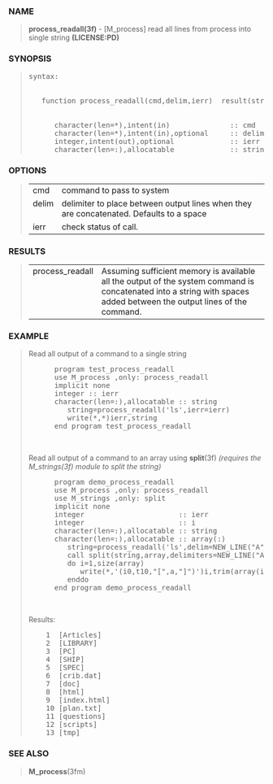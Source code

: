 <?
<body>
  <a name="top"></a>
  <div id="Container">
    <div id="Content">
      <div class="c1">
      </div><a name="0"></a>
      <h3><a name="0">NAME</a></h3>
      <blockquote>
        <b>process_readall(3f)</b> - [M_process] read all lines from process into single string <b>(LICENSE:PD)</b>
      </blockquote><a name="contents"></a>
      <h3><a name="8">SYNOPSIS</a></h3>
      <blockquote>
        <pre>
syntax:
<br />
   function process_readall(cmd,delim,ierr)  result(string)
<br />
      character(len=*),intent(in)              :: cmd
      character(len=*),intent(in),optional     :: delim
      integer,intent(out),optional             :: ierr
      character(len=:),allocatable             :: string
</pre>
      </blockquote><a name="2"></a>
      <h3><a name="2">OPTIONS</a></h3>
      <blockquote>
        <table cellpadding="3">
          <tr valign="top">
            <td class="c2" width="6%" nowrap="nowrap">cmd</td>
            <td valign="bottom">command to pass to system</td>
          </tr>
          <tr valign="top">
            <td class="c2" width="6%" nowrap="nowrap">delim</td>
            <td valign="bottom">delimiter to place between output lines when they are concatenated. Defaults to a space</td>
          </tr>
          <tr valign="top">
            <td class="c2" width="6%" nowrap="nowrap">ierr</td>
            <td valign="bottom">check status of call.</td>
          </tr>
        </table>
      </blockquote><a name="3"></a>
      <h3><a name="3">RESULTS</a></h3>
      <blockquote>
        <table cellpadding="3">
          <tr valign="top">
            <td class="c2" colspan="1">process_readall</td>
            <td>Assuming sufficient memory is available all the output of the system command is concatenated into a string with spaces added between the
            output lines of the command.</td>
          </tr>
        </table>
      </blockquote><a name="4"></a>
      <h3><a name="4">EXAMPLE</a></h3>
      <blockquote>
        <p>Read all output of a command to a single string</p>
        <pre>
      program test_process_readall
      use M_process ,only: process_readall
      implicit none
      integer :: ierr
      character(len=:),allocatable :: string
         string=process_readall('ls',ierr=ierr)
         write(*,*)ierr,string
      end program test_process_readall
<br />
</pre>
Read all output of a command to an array using <b>split</b>(3f)
<em>(requires the M_strings(3f) module to split the string)</em>
        <pre>
      program demo_process_readall
      use M_process ,only: process_readall
      use M_strings ,only: split
      implicit none
      integer                      :: ierr
      integer                      :: i
      character(len=:),allocatable :: string
      character(len=:),allocatable :: array(:)
         string=process_readall('ls',delim=NEW_LINE("A"),ierr=ierr)
         call split(string,array,delimiters=NEW_LINE("A"))
         do i=1,size(array)
            write(*,'(i0,t10,"[",a,"]")')i,trim(array(i))
         enddo
      end program demo_process_readall
<br />
</pre>Results:
      <pre>
    1  [Articles]
    2  [LIBRARY]
    3  [PC]
    4  [SHIP]
    5  [SPEC]
    6  [crib.dat]
    7  [doc]
    8  [html]
    9  [index.html]
    10 [plan.txt]
    11 [questions]
    12 [scripts]
    13 [tmp]
</pre>

      </blockquote><a name="5"></a>
      <h3><a name="5">SEE ALSO</a></h3>
      <blockquote>
        <b>M_process</b>(3fm)
      </blockquote><a name="6"></a>

    </div>
  </div>
</body>

